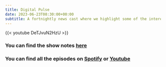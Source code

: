 ```yaml
---
title: Digital Pulse
date: 2023-06-23T08:30:00+00:00
subtitle: A fortnightly news cast where we highlight some of the interesting things that have happened recently in the tech sector.
---
```


{{< youtube DeTJvuN2HzU >}}

### You can find the show notes [here](posts/dp-episode-1)

### You can find all the episodes on [Spotify](https://open.spotify.com/show/6MBbsyIpsfGnbL1lTiIFuY) or [Youtube](https://www.youtube.com/playlist?list=PLKrptVegVyy_f0rUGkiJlfl13YIcxJ_hF)
